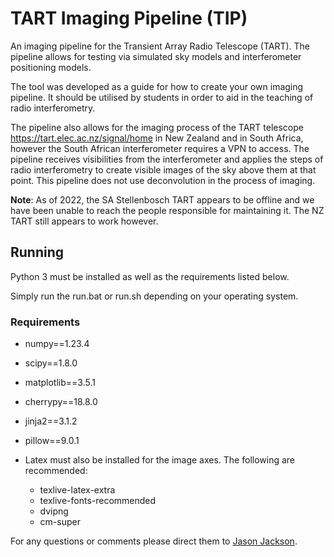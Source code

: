 # TART Imaging Pipeline (TIP)
An imaging pipeline for the Transient Array Radio Telescope (TART). The pipeline allows for testing via simulated sky models and interferometer positioning models.

The tool was developed as a guide for how to create your own imaging pipeline. It should be utilised by students in order to aid in the teaching of radio interferometry.

The pipeline also allows for the imaging process of the TART telescope <https://tart.elec.ac.nz/signal/home> in New Zealand and in South Africa, however the South African interferometer requires a VPN to access. The pipeline receives visibilities from the interferometer and applies the steps of radio interferometry to create visible images of the sky above them at that point. This pipeline does not use deconvolution in the process of imaging.

**Note**: As of 2022, the SA Stellenbosch TART appears to be offline and we have been unable to reach the people responsible for maintaining it. The NZ TART still appears to work however.

## Running
Python 3 must be installed as well as the requirements listed below.

Simply run the run.bat or run.sh depending on your operating system.

### Requirements
* numpy==1.23.4
* scipy==1.8.0
* matplotlib==3.5.1
* cherrypy==18.8.0
* jinja2==3.1.2
* pillow==9.0.1

* Latex must also be installed for the image axes. The following are recommended:
    * texlive-latex-extra
    * texlive-fonts-recommended
    * dvipng
    * cm-super

 For any questions or comments please direct them to [Jason Jackson](mailto:ajsnpjackson@gmail.com).

